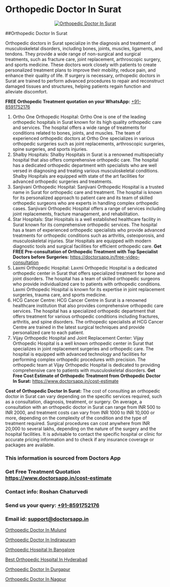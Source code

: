 # Orthopedic Doctor In Surat

<p align="center">
  <a href="https://doctorsapp.in">
    <img src="https://i.ibb.co/tqM3hNg/sqdqdqsddsa.png" alt="Orthopedic Doctor In Surat">
  </a>
</p>
##Orthopedic Doctor In Surat

Orthopedic doctors in Surat specialize in the diagnosis and treatment of musculoskeletal disorders, including bones, joints, muscles, ligaments, and tendons. They provide a wide range of non-surgical and surgical treatments, such as fracture care, joint replacement, arthroscopic surgery, and sports medicine. These doctors work closely with patients to create personalized treatment plans to improve their mobility, reduce pain, and enhance their quality of life. If surgery is necessary, orthopedic doctors in Surat are trained to perform advanced procedures to repair and reconstruct damaged tissues and structures, helping patients regain function and alleviate discomfort.

**FREE Orthopedic Treatment quotation on your WhatsApp:**  [+91-8591752176](https://api.whatsapp.com/send?phone=8591752176)

1) Ortho One Orthopedic Hospital:
Ortho One is one of the leading orthopedic hospitals in Surat known for its high quality orthopedic care and services. The hospital offers a wide range of treatments for conditions related to bones, joints, and muscles. The team of experienced orthopedic doctors at Ortho One specializes in various orthopedic surgeries such as joint replacements, arthroscopic surgeries, spine surgeries, and sports injuries.
2) Shalby Hospitals:
Shalby Hospitals in Surat is a renowned multispecialty hospital that also offers comprehensive orthopedic care. The hospital has a dedicated orthopedic department with specialists who are well versed in diagnosing and treating various musculoskeletal conditions. Shalby Hospitals are equipped with state of the art facilities for advanced orthopedic surgeries and treatments.
3) Sanjivani Orthopedic Hospital:
Sanjivani Orthopedic Hospital is a trusted name in Surat for orthopedic care and treatment. The hospital is known for its personalized approach to patient care and its team of skilled orthopedic surgeons who are experts in handling complex orthopedic cases. Sanjivani Orthopedic Hospital offers a range of services including joint replacements, fracture management, and rehabilitation.
4) Star Hospitals:
Star Hospitals is a well established healthcare facility in Surat known for its comprehensive orthopedic services. The hospital has a team of experienced orthopedic specialists who provide advanced treatments for orthopedic conditions such as arthritis, osteoporosis, and musculoskeletal injuries. Star Hospitals are equipped with modern diagnostic tools and surgical facilities for efficient orthopedic care.
**Get FREE Pre-consultation of Orthopedic Treatment with Top Specialist Doctors before Surgeries:** https://doctorsapp.in/free-video-consultation
5) Laxmi Orthopedic Hospital:
Laxmi Orthopedic Hospital is a dedicated orthopedic center in Surat that offers specialized treatment for bone and joint disorders. The hospital has a team of skilled orthopedic surgeons who provide individualized care to patients with orthopedic conditions. Laxmi Orthopedic Hospital is known for its expertise in joint replacement surgeries, trauma care, and sports medicine.
6) HCG Cancer Centre:
HCG Cancer Centre in Surat is a renowned healthcare institution that also provides comprehensive orthopedic care services. The hospital has a specialized orthopedic department that offers treatment for various orthopedic conditions including fractures, arthritis, and spine disorders. The orthopedic specialists at HCG Cancer Centre are trained in the latest surgical techniques and provide personalized care to each patient.
7) Vijay Orthopedic Hospital and Joint Replacement Center:
Vijay Orthopedic Hospital is a well known orthopedic center in Surat that specializes in joint replacement surgeries and orthopedic care. The hospital is equipped with advanced technology and facilities for performing complex orthopedic procedures with precision. The orthopedic team at Vijay Orthopedic Hospital is dedicated to providing comprehensive care to patients with musculoskeletal disorders.
**Get Free Cost Estimate of Orthopedic Treatment from Orthopedic Doctor In Surat:** https://www.doctorsapp.in/cost-estimate

**Cost of Orthopedic Doctor In Surat:**
The cost of consulting an orthopedic doctor in Surat can vary depending on the specific services required, such as a consultation, diagnosis, treatment, or surgery. On average, a consultation with an orthopedic doctor in Surat can range from INR 500 to INR 2000, and treatment costs can vary from INR 1000 to INR 10,000 or more, depending on the complexity of the condition and the type of treatment required. Surgical procedures can cost anywhere from INR 20,000 to several lakhs, depending on the nature of the surgery and the hospital facilities. It is advisable to contact the specific hospital or clinic for accurate pricing information and to check if any insurance coverage or packages are available.

### This information is sourced from Doctors App 
### Get Free Treatment Quotation https://www.doctorsapp.in/cost-estimate
### Contact info: Roshan Chaturvedi 
### Send us your query: [+91-8591752176](https://api.whatsapp.com/send?phone=8591752176) 
### Email id: support@doctorsapp.in

[Orthopedic Doctor In Mulund](https://www.linkedin.com/pulse/orthopedic-doctor-mulund-acl-tear-treatment-ojexe?trackingId=cEVuD2iG7AzS6wKSK6hZqA%3D%3D&lipi=urn%3Ali%3Apage%3Ad_flagship3_company_admin%3BxUBWLKzDRA2fVBqJ%2Fp%2FTnw%3D%3D)

[Orthopedic Doctor In Indirapuram](https://www.linkedin.com/pulse/orthopedic-doctor-indirapuram-knee-replacement-treatment-vfvje?trackingId=z%2B2PipnjHFFPAFMFgCwd%2Bw%3D%3D&lipi=urn%3Ali%3Apage%3Ad_flagship3_company_admin%3BII%2FSNcWiSiigR90SV5cfEQ%3D%3D)

[Orthopedic Hospital In Bangalore](https://medium.com/@vimalrana22/orthopedic-hospital-in-bangalore-ba14bbeeed06)

[Best Orthopedic Hospital In Hyderabad](https://medium.com/@vimalrana22/best-orthopedic-hospital-in-hyderabad-e7492a968a31)

[Orthopedic Doctor In Durgapur](https://doctors-apps.github.io/doctorsapp/orthopedic-doctor-in-durgapur)

[Orthopedic Doctor In Nagpur](https://justacademyin.github.io/justacademy/orthopedic-doctor-in-nagpur)

